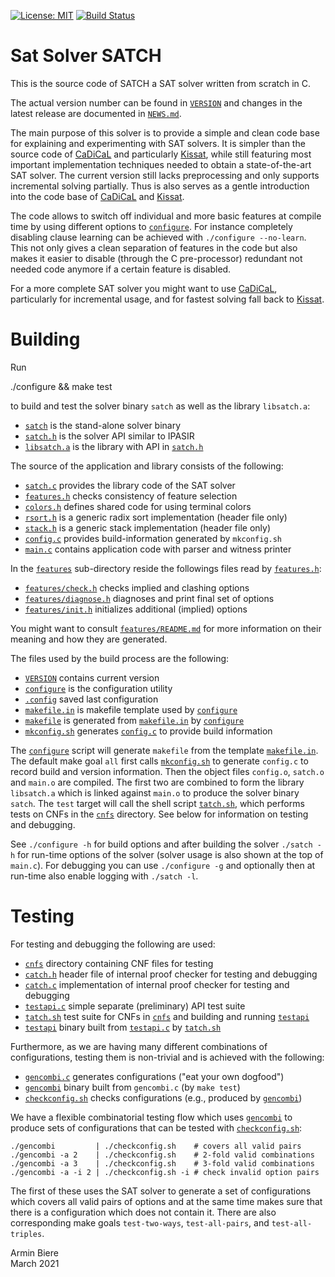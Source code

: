 [![License: MIT](https://img.shields.io/badge/License-MIT-yellow.svg)](https://opensource.org/licenses/MIT)
[![Build Status](https://travis-ci.com/arminbiere/satch.svg?branch=master)](https://travis-ci.com/arminbiere/satch)

Sat Solver SATCH
================

This is the source code of SATCH a SAT solver written from scratch in C.

The actual version number can be found in [`VERSION`](VERSION) and
changes in the latest release are documented in [`NEWS.md`](NEWS.md).

The main purpose of this solver is to provide a simple and clean code base
for explaining and experimenting with SAT solvers. It is simpler than the
source code of [CaDiCaL](https://github.com/arminbiere/cadical) and
particularly [Kissat](https://github.com/arminbiere/kissat), while still
featuring most important implementation techniques needed to obtain a
state-of-the-art SAT solver. The current version still lacks preprocessing
and only supports incremental solving partially.  Thus is also serves as a
gentle introduction into the code base of
[CaDiCaL](https://github.com/arminbiere/cadical) and
[Kissat](https://github.com/arminbiere/kissat).

The code allows to switch off individual and more basic features at compile
time by using different options to [`configure`](configure). For instance
completely disabling clause learning can be achieved with `./configure
--no-learn`.  This not only gives a clean separation of features in the code
but also makes it easier to disable (through the C pre-processor) redundant
not needed code anymore if a certain feature is disabled.

For a more complete SAT solver you might want to use
[CaDiCaL](https://github.com/arminbiere/cadical), particularly for
incremental usage, and for fastest solving fall back to
[Kissat](https://github.com/arminbiere/kissat).

Building
========

Run

   ./configure && make test

to build and test the solver binary `satch` as well as the
library `libsatch.a`:

- [`satch`](satchs)          is the stand-alone solver binary
- [`satch.h`](satch.h)       is the solver API similar to IPASIR
- [`libsatch.a`](libsatch.a) is the library with API in [`satch.h`](satch.h)

The source of the application and library consists of the following:

- [`satch.c`](satch.c)       provides the library code of the SAT solver
- [`features.h`](features.h) checks consistency of feature selection
- [`colors.h`](colors.h)     defines shared code for using terminal colors
- [`rsort.h`](rsort.h)       is a generic radix sort implementation (header file only)
- [`stack.h`](stack.h)       is a generic stack implementation (header file only)
- [`config.c`](config.c)     provides build-information generated by `mkconfig.sh`
- [`main.c`](main.c)         contains application code with parser and witness printer

In the [`features`](features) sub-directory reside the followings files read
by [`features.h`](features.h):

- [`features/check.h`](features/check.h)       checks implied and clashing options
- [`features/diagnose.h`](features/diagnose.h) diagnoses and print final set of options
- [`features/init.h`](init.h)                  initializes additional (implied) options

You might want to consult [`features/README.md`](features/README.md) for
more information on their meaning and how they are generated.

The files used by the build process are the following:
               
- [`VERSION`](VERSION)         contains  current version
- [`configure`](configure)     is the configuration utility
- [`.config`](.config)         saved last configuration
- [`makefile.in`](makefile.in) is makefile template used by [`configure`](configure)
- [`makefile`](makefile)       is generated from
                               [`makefile.in`](makefile.in) by [`configure`](configure)
- [`mkconfig.sh`](mkconfig.sh) generates [`config.c`](config.c) to provide build information

The [`configure`](configure) script will generate `makefile` from the template
[`makefile.in`](makefile.in).  The default make goal `all` first calls
[`mkconfig.sh`](mkconfig.sh) to generate `config.c` to record build and version
information.  Then the object files `config.o`, `satch.o` and `main.o` are
compiled.  The first two are combined to form the library `libsatch.a` which
is linked against `main.o` to produce the solver binary `satch`.  The `test`
target will call the shell script [`tatch.sh`](tatch.sh), which performs
tests on CNFs in the [`cnfs`](cnfs) directory.  See below for information on
testing and debugging.

See `./configure -h` for build options and after building the solver
`./satch -h` for run-time options of the solver (solver usage is also shown at
the top of `main.c`).  For debugging you can use `./configure -g` and
optionally then at run-time also enable logging with `./satch -l`.

Testing
=======

For testing and debugging the following are used:

- [`cnfs`](cnfs)            directory containing CNF files for testing
- [`catch.h`](catch.h)      header file of internal proof checker for testing and debugging
- [`catch.c`](catch.c)      implementation of internal proof checker for testing and debugging
- [`testapi.c`](testapi.c)  simple separate (preliminary) API test suite
- [`tatch.sh`](tatch.sh)    test suite for CNFs in [`cnfs`](cnfs) and
                            building and running [`testapi`](testapi)
- [`testapi`](testapi)      binary built from [`testapi.c`](testapi.c) by
                            [`tatch.sh`](tatch.sh)

Furthermore, as we are having many different combinations of configurations,
testing them is non-trivial and is achieved with the following:

- [`gencombi.c`](gencombi.c)         generates configurations ("eat your own dogfood")
- [`gencombi`](gencombi)             binary built from `gencombi.c` (by `make test`)
- [`checkconfig.sh`](checkconfig.sh) checks configurations (e.g., produced
                                     by [`gencombi`](gencombi))

We have a flexible combinatorial testing flow which uses
[`gencombi`](gencombi) to produce sets of configurations that can be tested
with [`checkconfig.sh`](checkconfig.sh):

    ./gencombi         | ./checkconfig.sh    # covers all valid pairs
    ./gencombi -a 2    | ./checkconfig.sh    # 2-fold valid combinations
    ./gencombi -a 3    | ./checkconfig.sh    # 3-fold valid combinations
    ./gencombi -a -i 2 | ./checkconfig.sh -i # check invalid option pairs

The first of these uses the SAT solver to generate a set of configurations
which covers all valid pairs of options and at the same time makes sure that
there is a configuration which does not contain it.  There are also
corresponding make goals `test-two-ways`, `test-all-pairs`, and
`test-all-triples`.
 
Armin Biere  
March 2021
